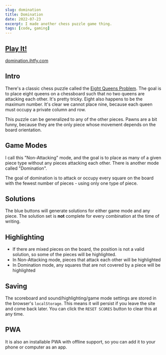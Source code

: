 ```yaml
---
slug: domination
title: Domination
date: 2022-07-23
excerpt: I made another chess puzzle game thing.
tags: [code, gaming]
---
```


## [Play It!](https://domination.ihtfy.com/)

[domination.ihtfy.com](https://domination.ihtfy.com/)

## Intro

There's a classic chess puzzle called the [Eight Queens Problem](https://mathworld.wolfram.com/QueensProblem.html). The goal is to place eight queens on a chessboard such that no two queens are attacking each other. It's pretty tricky. Eight also happens to be the maximum number. It's clear we cannot place nine, because each queen must occupy a private column and row.

This puzzle can be generalized to any of the other pieces. Pawns are a bit funny, because they are the only piece whose movement depends on the board orientation.

## Game Modes

I call this "Non-Attacking" mode, and the goal is to place as many of a given piece type without any pieces attacking each other. There is another mode called "Domination".

The goal of domination is to attack or occupy every square on the board with the fewest number of pieces - using only one type of piece.

## Solutions

The blue buttons will generate solutions for either game mode and any piece. The solution set is **not** complete for every combination at the time of writing.

## Highlighting

- If there are mixed pieces on the board, the position is not a valid solution, so some of the pieces will be highlighted.
- In Non-Attacking mode, pieces that attack each other will be highlighted
- In Domination mode, any squares that are not covered by a piece will be highlighted

## Saving

The scoreboard and sound/highlighting/game mode settings are stored in the browser's `localStorage`. This means it will persist if you leave the site and come back later. You can click the `RESET SCORES` button to clear this at any time.

## PWA

It is also an installable PWA with offline support, so you can add it to your phone or computer as an app.
